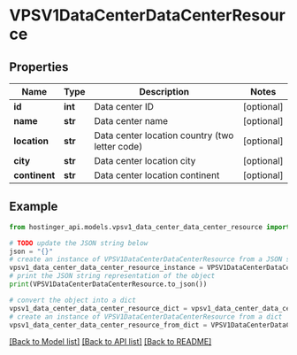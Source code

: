 # VPSV1DataCenterDataCenterResource


## Properties

Name | Type | Description | Notes
------------ | ------------- | ------------- | -------------
**id** | **int** | Data center ID | [optional] 
**name** | **str** | Data center name | [optional] 
**location** | **str** | Data center location country (two letter code) | [optional] 
**city** | **str** | Data center location city | [optional] 
**continent** | **str** | Data center location continent | [optional] 

## Example

```python
from hostinger_api.models.vpsv1_data_center_data_center_resource import VPSV1DataCenterDataCenterResource

# TODO update the JSON string below
json = "{}"
# create an instance of VPSV1DataCenterDataCenterResource from a JSON string
vpsv1_data_center_data_center_resource_instance = VPSV1DataCenterDataCenterResource.from_json(json)
# print the JSON string representation of the object
print(VPSV1DataCenterDataCenterResource.to_json())

# convert the object into a dict
vpsv1_data_center_data_center_resource_dict = vpsv1_data_center_data_center_resource_instance.to_dict()
# create an instance of VPSV1DataCenterDataCenterResource from a dict
vpsv1_data_center_data_center_resource_from_dict = VPSV1DataCenterDataCenterResource.from_dict(vpsv1_data_center_data_center_resource_dict)
```
[[Back to Model list]](../README.md#documentation-for-models) [[Back to API list]](../README.md#documentation-for-api-endpoints) [[Back to README]](../README.md)


